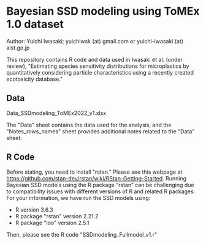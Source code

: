 # Bayesian SSD modeling using ToMEx 1.0 dataset
Author: Yuichi Iwasaki; yuichiwsk (at) gmail.com or yuichi-iwasaki (at) aist.go.jp 

This repository contains R code and data used in Iwasaki et al. (under review), "Estimating species sensitivity distributions for microplastics by quantitatively considering particle characteristics using a recently created ecotoxicity database."

## Data
Data_SSDmodeling_ToMEx2022_v1.xlsx

The "Data" sheet contains the data used for the analysis, and the "Notes_rows_names" sheet provides additional notes related to the "Data" sheet.

## R Code
Before stating, you need to install "rstan." Please see this webpage at https://github.com/stan-dev/rstan/wiki/RStan-Getting-Started. Running Bayesian SSD models using the R package “rstan” can be challenging due to compatibility issues with different versions of R and related R packages. 
For your information, we have run the SSD models using:
- R version 3.6.3
- R package "rstan" version 2.21.2
- R package "loo" version 2.5.1

Then, please see the R code "SSDmodeling_Fullmodel_v1.r"




